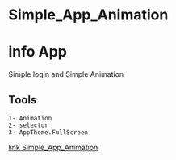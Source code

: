 # Simple_App_Animation

# info App

Simple login and Simple Animation 

## Tools
    1- Animation
    2- selector
    3- AppTheme.FullScreen

<a href="https://github.com/Ahmedomarpro/Simple_App_Animation/blob/master/screenshot.png
">link Simple_App_Animation</a>

    
